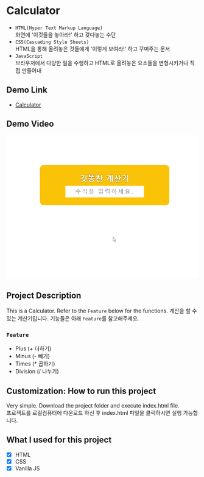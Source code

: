 # Calculator

- `HTML(Hyper Text Markup Language)`  
화면에 '이것들을 놓아라!' 하고 갖다놓는 수단
- `CSS(Cascading Style Sheets)`  
HTML을 통해 올려놓은 것들에게 '이렇게 보여라!' 하고 꾸며주는 문서
- `JavaScript`  
브라우저에서 다양한 일을 수행하고 HTML로 올려놓은 요소들을 변형시키거나 직접 만들어내

## Demo Link

- [Calculator](https://wook2124.github.io/Calculator/)

## Demo Video

![](demo.gif)

## Project Description 

This is a Calculator. Refer to the `Feature` below for the functions. 
계산을 할 수 있는 계산기입니다. 기능들은 아래 `Feature`를 참고해주세요.

### `Feature` 

- Plus (+ 더하기)
- Minus (- 빼기)
- Times (* 곱하기)
- Division (/ 나누기)

## Customization: How to run this project

Very simple. Download the project folder and execute index.html file.  
프로젝트를 로컬컴퓨터에 다운로드 하신 후 index.html 파일을 클릭하시면 실행 가능합니다.

## What I used for this project 

 - [X] HTML
 - [X] CSS
 - [X] Vanilla JS
